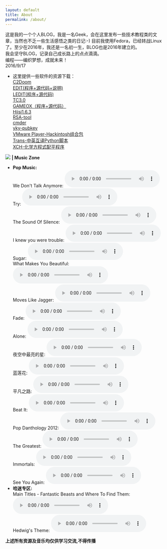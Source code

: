 ```yaml
---
layout: default
title: About
permalink: /about/
---
```

这是我的一个个人BLOG，我是一名Geek，会在这里发布一些技术教程类的文章，当然也不乏一些生活感悟之类的日记:-)
目前我使用Fedora，已经转战Linux了。至少在2016年，我还是一名初一生，BLOG也是2016年建立的。  
我会坚守BLOG，记录自己成长路上的点点滴滴。  
编程——编织梦想，成就未来！  
2016/9/17  
- 这里提供一些软件的资源下载：  
[C2Doom](/download/C2Doom.rar)  
[EDIT(程序+源代码+说明)](/download/EDIT.rar)  
[LEDIT(程序+源代码)](/download/LEDIT.zip)  
[TC3.0](/download/TC3.0.exe)  
[GAMEOX（程序+源代码）](/download/GAMEOX.zip)  
[Hiisi1.6.3](/download/Hiisi1.6.3.rar)  
[RSA-tool](/download/RSA-tool.zip)  
[cmder](/download/cmder_mini.zip)  
[yky-pubkey](/download/public.key)  
[VMware Player-Hackintosh组合包](/download/WMware-Hackintosh.zip)  
[Trans-中英互译Python脚本](/download/trans.py)  
[XCH-化学方程式配平程序](/download/XCH.zip)  
       
![](/image/耳机图标.ico)  **| Music Zone**  
- **Pop Music:**  
We Don't Talk Anymore: <audio src="/music/We Don't Talk Anymore.mp3" controls="controls" loop="loop"></audio>  
Try: <audio src="/music/Try.mp3" controls="controls" loop="loop"></audio>  
The Sound Of Silence: <audio src="/music/The Sound Of Silence.mp3" controls="controls" loop="loop"></audio>  
I knew you were trouble: <audio src="/music/I knew you were trouble.mp3" controls="controls" loop="loop"></audio>  
Sugar: <audio src="/music/Sugar.mp3" controls="controls" loop="loop"></audio>  
What Makes You Beautiful: <audio src="/music/What Makes You Beautiful.mp3" controls="controls" loop="loop"></audio>  
Moves Like Jagger: <audio src="/music/Moves Like Jagger.mp3" controls="controls" loop="loop"></audio>  
Fade: <audio src="/music/Fade.mp3" controls="controls" loop="loop"></audio>  
Alone: <audio src="/music/Alone.mp3" controls="controls" loop="loop"></audio>  
夜空中最亮的星: <audio src="/music/夜空中最亮的星.mp3" controls="controls" loop="loop"></audio>  
蓝莲花: <audio src="/music/蓝莲花.mp3" controls="controls" loop="loop"></audio>  
平凡之路: <audio src="/music/平凡之路.mp3" controls="controls" loop="loop"></audio>  
Beat It: <audio src="/music/Beat It.mp3" controls="controls" loop="loop"></audio>  
Pop Danthology 2012: <audio src="/music/Pop Danthology 2012.mp3" controls="controls" loop="loop"></audio>  
The Greatest: <audio src="/music/The Greatest.mp3" controls="controls" loop="loop"></audio>  
Immortals: <audio src="/music/Immortals.mp3" controls="controls" loop="loop"></audio>  
See You Again: <audio src="/music/See You Again.mp3" controls="controls" loop="loop"></audio>  
- **哈迷专区:**  
Main Titles - Fantastic Beasts and Where To Find Them: <audio src="/music/Main Titles - Fantastic Beasts and Where To Find Them.mp3" controls="controls" loop="loop"></audio>  
Hedwig's Theme: <audio src="/music/Hedwig's Theme.mp3" controls="controls" loop="loop"></audio>  
  
  
  
  
**上述所有资源及音乐均仅供学习交流,不得传播**
